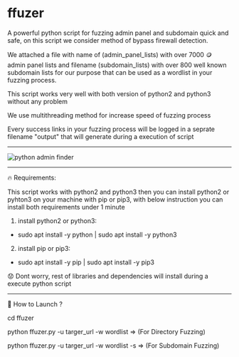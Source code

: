 # ffuzer
A powerful python script for fuzzing admin panel and subdomain quick and safe, on this script we consider method of bypass firewall detection.

We attached a file with name of (admin_panel_lists) with over 7000 🪙 admin panel lists and filename (subdomain_lists) with over 800 well known subdomain lists for our purpose that can be used as a wordlist in your fuzzing process.

This script works very well with both version of python2 and python3 without any problem

We use multithreading method for increase speed of fuzzing process

Every success links in your fuzzing process will be logged in a seprate filename "output" that will generate during a execution of script

-------------------------------

<img src="https://github.com/p3ym4nmhp/python-admin-finder/assets/161972215/3622a097-e8b6-42b5-a688-31115fa387e8" alt="python admin finder">

-------------------------------

🔥 Requirements:

This script works with python2 and python3 then you can install python2 or pyhton3 on your machine with pip or pip3, with below instruction you can install both requirements under 1 minute

1. install python2 or python3:

 - sudo apt install -y python | sudo apt install -y python3

2. install pip or pip3:

 - sudo apt install -y pip | sudo apt install -y pip3

😟 Dont worry, rest of libraries and dependencies will install during a execute python script

----------------------------

📌 How to Launch ?

 cd ffuzer
 
 python ffuzer.py -u targer_url -w wordlist      =>   (For Directory Fuzzing)
 
 python ffuzer.py -u targer_url -w wordlist -s   =>   (For Subdomain Fuzzing)

